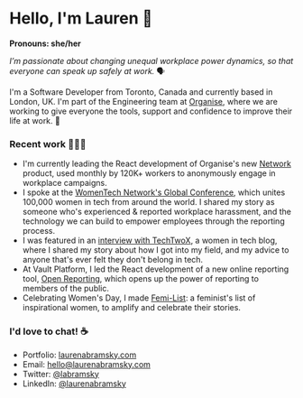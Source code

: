 <h1>Hello, I'm Lauren 👋</h1>

**Pronouns: she/her**

*I’m passionate about changing unequal workplace power dynamics, so that everyone can speak up safely at work.* 🗣 

I'm a Software Developer from Toronto, Canada and currently based in London, UK. I'm part of the Engineering team at [Organise](http://organise.network), where we are working to give everyone the tools, support and confidence to improve their life at work. 📣


### Recent work 👩🏻‍💻  

* I'm currently leading the React development of Organise's new [Network](https://app.organise.network/) product, used monthly by 120K+ workers to anonymously engage in workplace campaigns.
* I spoke at the [WomenTech Network's Global Conference](https://www.womentech.net/speaker/Lauren/Abramsky/57900), which unites 100,000 women in tech from around the world. I shared my story as someone who's experienced & reported workplace harassment, and the technology we can build to empower employees through the reporting process.
* I was featured in an [interview with TechTwoX](https://techtwox.com/lauren-abramsky/), a women in tech blog, where I shared my story about how I got into my field, and my advice to anyone that's ever felt they don't belong in tech.
* At Vault Platform, I led the React development of a new online reporting tool, [Open Reporting](https://vaultplatform.com/vault-open-reporting-enables-speak-up-platform-for-entire-business-ecosystem), which opens up the power of reporting to members of the public.
* Celebrating Women's Day, I made [Femi-List](http://www.laurenabramsky.com/femi-list/): a feminist's list of inspirational women, to amplify and celebrate their stories.

### I'd love to chat! ☕️

* Portfolio: [laurenabramsky.com](https://www.laurenabramsky.com/)
* Email: [hello@laurenabramsky.com](mailto:hello@laurenabramsky.com)
* Twitter: [@labramsky](https://twitter.com/labramsky)
* LinkedIn: [@laurenabramsky](https://www.linkedin.com/in/laurenabramsky/)



<!--
**labramsky/labramsky** is a ✨ _special_ ✨ repository because its `README.md` (this file) appears on your GitHub profile.

Here are some ideas to get you started:

- 🔭 I’m currently working on ...
- 🌱 I’m currently learning ...
- 👯 I’m looking to collaborate on ...
- 🤔 I’m looking for help with ...
- 💬 Ask me about ...
- 📫 How to reach me: ...
- 😄 Pronouns: ...
- ⚡ Fun fact: ...
-->
